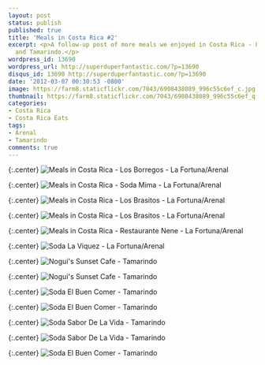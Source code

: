 ```yaml
---
layout: post
status: publish
published: true
title: 'Meals in Costa Rica #2'
excerpt: <p>A follow-up post of more meals we enjoyed in Costa Rica - La Fortuna/Arenal
  and Tamarindo.</p>
wordpress_id: 13690
wordpress_url: http://superduperfantastic.com/?p=13690
disqus_id: 13690 http://superduperfantastic.com/?p=13690
date: '2012-03-07 00:30:53 -0800'
image: https://farm8.staticflickr.com/7043/6908438089_996c55c6ef_c.jpg
thumbnail: https://farm8.staticflickr.com/7043/6908438089_996c55c6ef_q.jpg
categories:
- Costa Rica
- Costa Rica Eats
tags:
- Arenal
- Tamarindo
comments: true
---
```

{:.center}
![Meals in Costa Rica - Los Borregos - La Fortuna/Arenal](https://farm8.staticflickr.com/7043/6908438089_996c55c6ef_c.jpg)

{:.center}
![Meals in Costa Rica - Soda Mima - La Fortuna/Arenal](https://farm8.staticflickr.com/7046/6908470321_be609a50c6_c.jpg)

{:.center}
![Meals in Costa Rica - Los Brasitos - La Fortuna/Arenal](https://farm8.staticflickr.com/7194/6908585915_c91bfb7272_c.jpg)

{:.center}
![Meals in Costa Rica - Los Brasitos - La Fortuna/Arenal](https://farm8.staticflickr.com/7209/6908583641_f0d2920a58_c.jpg)

{:.center}
![Meals in Costa Rica - Restaurante Nene - La Fortuna/Arenal](https://farm8.staticflickr.com/7197/6912193857_231dd7a93e_c.jpg)

{:.center}
![Soda La Viquez - La Fortuna/Arenal](https://farm8.staticflickr.com/7042/6912196821_5955ed758d_c.jpg)

{:.center}
![Nogui's Sunset Cafe - Tamarindo](https://farm8.staticflickr.com/7041/6912662173_1dafda64b4_c.jpg)

{:.center}
![Nogui's Sunset Cafe - Tamarindo](https://farm8.staticflickr.com/7201/6912665331_50aa7edd18_c.jpg)

{:.center}
![Soda El Buen Comer - Tamarindo](https://farm8.staticflickr.com/7201/6912677993_55368faa3b_c.jpg)

{:.center}
![Soda El Buen Comer - Tamarindo](https://farm8.staticflickr.com/7065/6912683411_f25eb85d2e_c.jpg)

{:.center}
![Soda Sabor De La Vida - Tamarindo](https://farm8.staticflickr.com/7199/6913100479_929195a973_c.jpg)

{:.center}
![Soda Sabor De La Vida - Tamarindo](https://farm8.staticflickr.com/7068/6913097831_36bcac2703_c.jpg)

{:.center}
![Soda El Buen Comer - Tamarindo](https://farm8.staticflickr.com/7045/6913708805_63ec620b78_c.jpg)